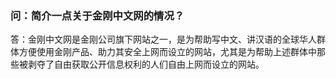 ### 问：简介一点关于金刚中文网的情况？
答：金刚中文网是金刚公司旗下网站之一，是为帮助写中文、讲汉语的全球华人群体方便使用金刚产品、助力其安全上网而设立的网站，尤其是为帮助上述群体中那些被剥夺了自由获取公开信息权利的人们自由上网而设立的网站。
